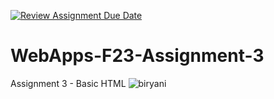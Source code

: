 [![Review Assignment Due Date](https://classroom.github.com/assets/deadline-readme-button-24ddc0f5d75046c5622901739e7c5dd533143b0c8e959d652212380cedb1ea36.svg)](https://classroom.github.com/a/q2-Q7VCy)
# WebApps-F23-Assignment-3
Assignment 3 - Basic HTML
![biryani](https://github.com/44-563-WebApps-F23/44563-webapps-f23-assignment3-sai000teja007/assets/137807543/f3173dc5-fc13-498b-98f8-41eab3ab7b29)
